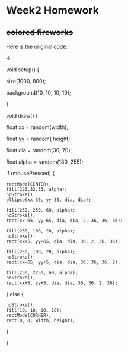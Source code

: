 # Week2 Homework
## ~~colored fireworks~~

Here is the original code.

↓

void setup() {

  size(1000, 800);

background(10, 10, 10, 10);

}

void draw() {

float xx = random(width);

float yy = random( height);

float dia = random(30, 70);

float alpha = random(180, 255);

  if (mousePressed) {

    rectMode(CENTER);
    fill(226,32,53, alpha);
    noStroke();
    ellipse(xx-30, yy-30, dia, dia);

    fill(250, 250, 60, alpha);
    noStroke();
    rect(xx-65, yy-65, dia, dia, 2, 36, 36, 36);

    fill(250, 100, 20, alpha);
    noStroke();
    rect(xx+5, yy-65, dia, dia, 36, 2, 36, 36);

    fill(250, 100, 20, alpha);
    noStroke();
    rect(xx-65, yy+5, dia, dia, 36, 36, 36, 2);

    fill(250, 2250, 60, alpha);
    noStroke();
    rect(xx+5, yy+5, dia, dia, 36, 36, 2, 36);
  } else {

    noStroke();
    fill(10, 10, 10, 10);
    rectMode(CORNER);
    rect(0, 0, width, height);
  }

}
